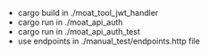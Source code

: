 - cargo build in ./moat_tool_jwt_handler
- cargo run in ./moat_api_auth
- cargo run in ./moat_api_auth_test
- use endpoints in ./manual_test/endpoints.http file